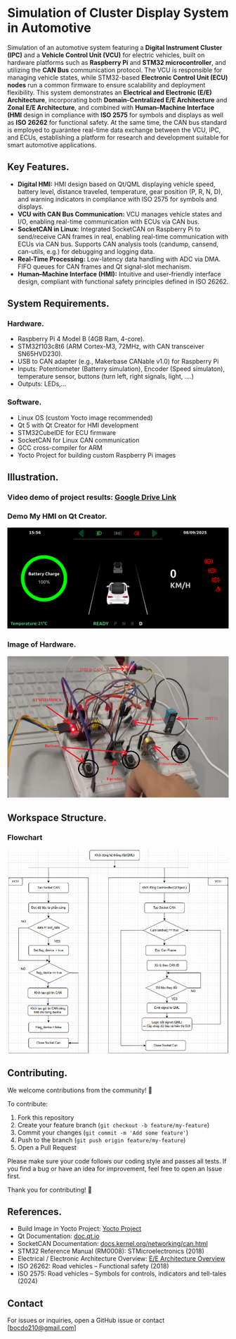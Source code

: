 # Simulation of Cluster Display System in Automotive
Simulation of an automotive system featuring a **Digital Instrument Cluster (IPC)** and a **Vehicle Control Unit (VCU)** for electric vehicles, built on hardware platforms such as **Raspberry Pi** and **STM32 microcontroller**, and utilizing the **CAN Bus** communication protocol. The VCU is responsible for managing vehicle states, while STM32-based **Electronic Control Unit (ECU) nodes** run a common firmware to ensure scalability and deployment flexibility. This system demonstrates an **Electrical and Electronic (E/E) Architecture**, incorporating both **Domain-Centralized E/E Architecture** and **Zonal E/E Architecture**, and combined with **Human–Machine Interface (HMI** design in compliance with **ISO 2575** for symbols and displays as well as **ISO 26262** for functional safety. At the same time, the CAN bus standard is employed to guarantee real-time data exchange between the VCU, IPC, and ECUs, establishing a platform for research and development suitable for smart automotive applications.

## Key Features.

- **Digital HMI:** HMI design based on Qt/QML displaying vehicle speed, battery level, distance traveled, temperature, gear position (P, R, N, D), and warning indicators in compliance with ISO 2575 for symbols and displays.
- **VCU with CAN Bus Communication:** VCU manages vehicle states and I/O, enabling real-time communication with ECUs via CAN bus.
- **SocketCAN in Linux:** Integrated SocketCAN on Raspberry Pi to send/receive CAN frames in real, enabling real-time communication with ECUs via CAN bus. Supports CAN analysis tools (candump, cansend, can-utils, e.g.) for debugging and logging data.
- **Real-Time Processing:** Low-latency data handling with ADC via DMA. FIFO queues for CAN frames and Qt signal-slot mechanism.
- **Human–Machine Interface (HMI):** Intuitive and user-friendly interface design, compliant with functional safety principles defined in ISO 26262.
## System Requirements.

### Hardware.

- Raspberry Pi 4 Model B (4GB Ram, 4-core).
- STM32f103c8t6 (ARM Cortex-M3, 72MHz, with CAN transceiver SN65HVD230).
- USB to CAN adapter (e.g., Makerbase CANable v1.0) for Raspberry Pi
- Inputs: Potentiometer (Batterry simulation), Encoder (Speed simulaton), temperature sensor, buttons (turn left, right signals, light, ....)
- Outputs: LEDs,...

### Software.

- Linux OS (custom Yocto image recommended)
- Qt 5 with Qt Creator for HMI development
- STM32CubeIDE for ECU firmware
- SocketCAN for Linux CAN communication
- GCC cross-compiler for ARM
- Yocto Project for building custom Raspberry Pi images

## Illustration.

### Video demo of project results: [Google Drive Link](https://drive.google.com/file/d/1ATdEQX1CZ-gO_pBWa4IgX9KCj8kmD0T1/view?usp=sharing)

### Demo My HMI on Qt Creator.

![Diagram](My_HMI.png)

### Image of Hardware.

![Diagram](Hardware.png)

## Workspace Structure.
### Flowchart

![Diagram](Flowchart.png)


## Contributing.

We welcome contributions from the community! 🎉

To contribute:
1. Fork this repository
2. Create your feature branch (`git checkout -b feature/my-feature`)
3. Commit your changes (`git commit -m 'Add some feature'`)
4. Push to the branch (`git push origin feature/my-feature`)
5. Open a Pull Request

Please make sure your code follows our coding style and passes all tests.
If you find a bug or have an idea for improvement, feel free to open an Issue first.

Thank you for contributing! 🙌

## References.
- Build Image in Yocto Project: [Yocto Project](https://devlinux.vn/blog/Build-Image-cho-Raspberry-Pi-Zero-W)
- Qt Documentation: [doc.qt.io](https://doc.qt.io)
- SocketCAN Documentation: [docs.kernel.org/networking/can.html](https://docs.kernel.org/networking/can.html)
- STM32 Reference Manual (RM0008): STMicroelectronics (2018)
- Electrical / Electronic Architecture Overview: [E/E Architecture Overview](https://www.linkedin.com/pulse/automotive-ee-architecture-introduction-jinesh-vinayachandran-nzanc/)
- ISO 26262: Road vehicles – Functional safety (2018)
- ISO 2575: Road vehicles – Symbols for controls, indicators and tell-tales (2024)

## Contact

For issues or inquiries, open a GitHub issue or contact [bocdo210@gmail.com]
